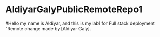 # AldiyarGalyPublicRemoteRepo1
#Hello my name is Aldiyar, and this is my lab1 for Full stack deployment
"Remote change made by [Aldiyar Galy].
